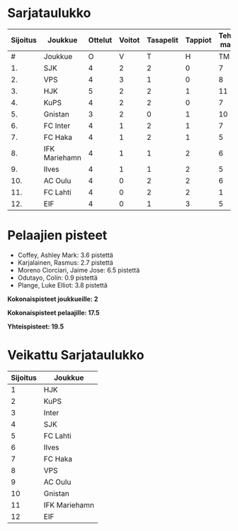 # Sarjataulukko
| Sijoitus | Joukkue | Ottelut | Voitot | Tasapelit | Tappiot | Tehdyt maalit | Päästetyt maalit | Maaliero | Syötöt |
|----------|---------|---------|--------|-----------|---------|----------------|-------------------|----------|-------|
|# | Joukkue | O | V | T | H | TM | PM | ME | S | L | L% | R | KK | PK | PA | P|
|1. | SJK | 4 | 2 | 2 | 0 | 7 | 5 | 2 | 5 | 49 | 14,29 | 51 | 8 | 0 | 6 | 11|
|2. | VPS | 4 | 3 | 1 | 0 | 8 | 5 | 3 | 7 | 47 | 17,02 | 44 | 9 | 0 | 8 | 10|
|3. | HJK | 5 | 2 | 2 | 1 | 11 | 8 | 3 | 8 | 75 | 14,67 | 60 | 10 | 0 | 10 | 8|
|4. | KuPS | 4 | 2 | 2 | 0 | 7 | 4 | 3 | 4 | 42 | 16,67 | 45 | 5 | 0 | 7 | 8|
|5. | Gnistan | 3 | 2 | 0 | 1 | 10 | 8 | 2 | 6 | 21 | 47,62 | 55 | 12 | 0 | 2 | 6|
|6. | FC Inter | 4 | 1 | 2 | 1 | 7 | 7 | 0 | 6 | 37 | 18,92 | 39 | 10 | 0 | 10 | 5|
|7. | FC Haka | 4 | 1 | 2 | 1 | 5 | 5 | 0 | 4 | 38 | 13,16 | 46 | 10 | 1 | 9 | 5|
|8. | IFK Mariehamn | 4 | 1 | 1 | 2 | 6 | 7 | -1 | 0 | 34 | 17,65 | 49 | 13 | 1 | 2 | 4|
|9. | Ilves | 4 | 1 | 1 | 2 | 5 | 7 | -2 | 5 | 54 | 9,26 | 50 | 13 | 2 | 3 | 4|
|10. | AC Oulu | 4 | 0 | 2 | 2 | 6 | 8 | -2 | 5 | 43 | 13,95 | 55 | 13 | 0 | 7 | 2|
|11. | FC Lahti | 4 | 0 | 2 | 2 | 1 | 6 | -5 | 0 | 39 | 2,56 | 35 | 7 | 1 | 11 | 2|
|12. | EIF | 4 | 0 | 1 | 3 | 5 | 8 | -3 | 3 | 26 | 19,23 | 47 | 12 | 0 | 3 | 1|

# Pelaajien pisteet
* Coffey, Ashley Mark: 3.6 pistettä
* Karjalainen, Rasmus: 2.7 pistettä
* Moreno Ciorciari, Jaime Jose: 6.5 pistettä
* Odutayo, Colin: 0.9 pistettä
* Plange, Luke Elliot: 3.8 pistettä

**Kokonaispisteet joukkueille: 2**

**Kokonaispisteet pelaajille: 17.5**

**Yhteispisteet: 19.5**

# Veikattu Sarjataulukko
| Sijoitus | Joukkue |
|----------|---------|
| 1 | HJK |
| 2 | KuPS |
| 3 | Inter |
| 4 | SJK |
| 5 | FC Lahti |
| 6 | Ilves |
| 7 | FC Haka |
| 8 | VPS |
| 9 | AC Oulu |
| 10 | Gnistan |
| 11 | IFK Mariehamn |
| 12 | EIF |
